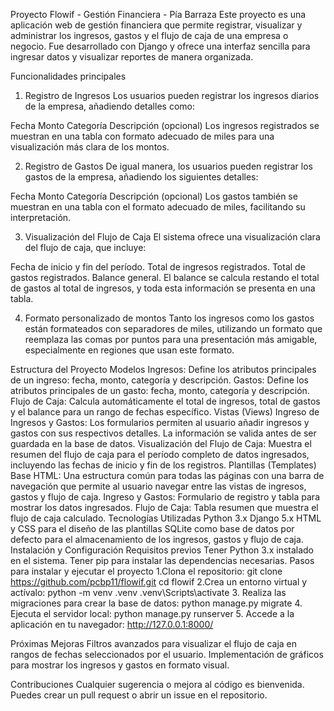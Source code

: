 Proyecto Flowif - Gestión Financiera - Pía Barraza
Este proyecto es una aplicación web de gestión financiera que permite registrar, visualizar y administrar los ingresos, gastos y el flujo de caja de una empresa o negocio. Fue desarrollado con Django y ofrece una interfaz sencilla para ingresar datos y visualizar reportes de manera organizada.

Funcionalidades principales
1. Registro de Ingresos
Los usuarios pueden registrar los ingresos diarios de la empresa, añadiendo detalles como:

Fecha
Monto
Categoría
Descripción (opcional)
Los ingresos registrados se muestran en una tabla con formato adecuado de miles para una visualización más clara de los montos.

2. Registro de Gastos
De igual manera, los usuarios pueden registrar los gastos de la empresa, añadiendo los siguientes detalles:

Fecha
Monto
Categoría
Descripción (opcional)
Los gastos también se muestran en una tabla con el formato adecuado de miles, facilitando su interpretación.

3. Visualización del Flujo de Caja
El sistema ofrece una visualización clara del flujo de caja, que incluye:

Fecha de inicio y fin del período.
Total de ingresos registrados.
Total de gastos registrados.
Balance general.
El balance se calcula restando el total de gastos al total de ingresos, y toda esta información se presenta en una tabla.

4. Formato personalizado de montos
Tanto los ingresos como los gastos están formateados con separadores de miles, utilizando un formato que reemplaza las comas por puntos para una presentación más amigable, especialmente en regiones que usan este formato.

Estructura del Proyecto
Modelos
Ingresos: Define los atributos principales de un ingreso: fecha, monto, categoría y descripción.
Gastos: Define los atributos principales de un gasto: fecha, monto, categoría y descripción.
Flujo de Caja: Calcula automáticamente el total de ingresos, total de gastos y el balance para un rango de fechas específico.
Vistas (Views)
Ingreso de Ingresos y Gastos: Los formularios permiten al usuario añadir ingresos y gastos con sus respectivos detalles. La información se valida antes de ser guardada en la base de datos.
Visualización del Flujo de Caja: Muestra el resumen del flujo de caja para el período completo de datos ingresados, incluyendo las fechas de inicio y fin de los registros.
Plantillas (Templates)
Base HTML: Una estructura común para todas las páginas con una barra de navegación que permite al usuario navegar entre las vistas de ingresos, gastos y flujo de caja.
Ingreso y Gastos: Formulario de registro y tabla para mostrar los datos ingresados.
Flujo de Caja: Tabla resumen que muestra el flujo de caja calculado.
Tecnologías Utilizadas
Python 3.x
Django 5.x
HTML y CSS para el diseño de las plantillas
SQLite como base de datos por defecto para el almacenamiento de los ingresos, gastos y flujo de caja.
Instalación y Configuración
Requisitos previos
Tener Python 3.x instalado en el sistema.
Tener pip para instalar las dependencias necesarias.
Pasos para instalar y ejecutar el proyecto
1.Clona el repositorio:
git clone https://github.com/pcbp11/flowif.git
cd flowif
2.Crea un entorno virtual y actívalo:
python -m venv .venv
.venv\Scripts\activate
3. Realiza las migraciones para crear la base de datos:
python manage.py migrate
4. Ejecuta el servidor local:
python manage.py runserver
5. Accede a la aplicación en tu navegador:
http://127.0.0.1:8000/

Próximas Mejoras
Filtros avanzados para visualizar el flujo de caja en rangos de fechas seleccionados por el usuario.
Implementación de gráficos para mostrar los ingresos y gastos en formato visual.

Contribuciones
Cualquier sugerencia o mejora al código es bienvenida. Puedes crear un pull request o abrir un issue en el repositorio.
